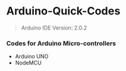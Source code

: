 # Arduino-Quick-Codes

> Arduino IDE Version: 2.0.2

### Codes for Arduino Micro-controllers
- Arduino UNO
- NodeMCU
